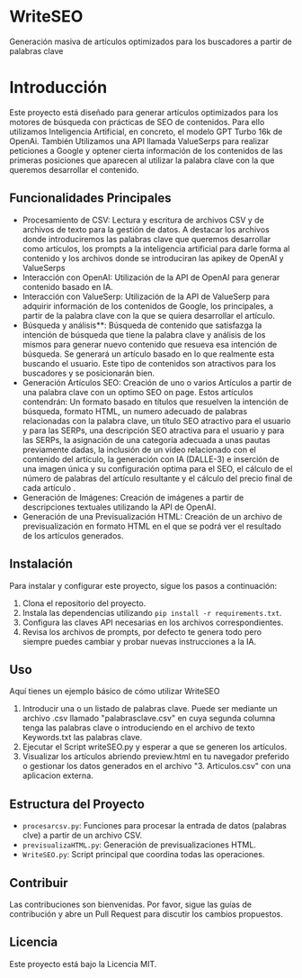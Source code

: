 # WriteSEO
Generación masiva de artículos optimizados para los buscadores a partir de palabras clave 
# Introducción
 Este proyecto está diseñado para generar artículos optimizados para los motores de búsqueda con prácticas de SEO de contenidos. Para ello utilizamos Inteligencia Artificial, en concreto, el modelo GPT Turbo 16k de OpenAi. También Utilizamos una API llamada ValueSerps para realizar peticiones a Google y optener cierta información de los contenidos de las primeras posiciones que aparecen al utilizar la palabra clave con la que queremos desarrollar el contenido.
 
 ## Funcionalidades Principales
 - Procesamiento de CSV: Lectura y escritura de archivos CSV y de archivos de texto para la gestión de datos. A destacar los archivos donde introduciremos las palabras clave que queremos desarrollar como artículos, los prompts a la inteligencia artificial para darle forma al contenido y los archivos donde se introduciran las apikey de OpenAI y ValueSerps
 - Interacción con OpenAI: Utilización de la API de OpenAI para generar contenido basado en IA.
 - Interacción con ValueSerp: Utilización de la API de ValueSerp para adquirir información de los contenidos de Google, los principales, a partir de la palabra clave con la que se quiera desarrollar el artículo.
 - Búsqueda y análisis**: Búsqueda de contenido que satisfazga la intención de búsqueda que tiene la palabra clave y análisis de los mismos para generar nuevo contenido que resueva esa intención de búsqueda. Se generará un artículo basado en lo que realmente esta buscando el usuario. Este tipo de contenidos son atractivos para los buscadores y se posicionarán bien.
 - Generación Artículos SEO: Creación de uno o varios Artículos a partir de una palabra clave con un optimo SEO on page. Estos artículos contendrán: Un formato basado en títulos que resuelven la intención de búsqueda, formato HTML, un numero adecuado de palabras relacionadas con la palabra clave, un título SEO atractivo para el usuario y para las SERPs, una descripción SEO atractiva para el usuario y para las SERPs, la asignación de una categoría adecuada a unas pautas previamente dadas, la inclusión de un vídeo relacionado con el contenido del artículo, la generación con IA (DALLE-3) e inserción de una imagen única y su configuración optima para el SEO, el cálculo de el número de palabras del artículo resultante y el cálculo del precio final de cada artículo . 
 - Generación de Imágenes: Creación de imágenes a partir de descripciones textuales utilizando la API de OpenAI.
 - Generación de una Previsualización HTML: Creación de un archivo de previsualización en formato HTML en el que se podrá ver el resultado de los artículos generados.
 
 ## Instalación
 Para instalar y configurar este proyecto, sigue los pasos a continuación:
  1. Clona el repositorio del proyecto.
  2. Instala las dependencias utilizando `pip install -r requirements.txt`.
  3. Configura las claves API necesarias en los archivos correspondientes.
  4. Revisa los archivos de prompts, por defecto te genera todo pero siempre puedes cambiar y probar nuevas instrucciones a la IA.
 
  ## Uso
  Aquí tienes un ejemplo básico de cómo utilizar WriteSEO
  1. Introducir una o un listado de palabras clave. Puede ser mediante un archivo .csv llamado "palabrasclave.csv" en cuya segunda columna tenga las palabras clave o introduciendo en el archivo de texto Keywords.txt las palabras clave.
  2. Ejecutar el Script writeSEO.py y esperar a que se generen los artículos.
  3. Visualizar los artículos abriendo preview.html en tu navegador preferido o gestionar los datos generados en el archivo "3. Articulos.csv" con una aplicacion externa.
 
  ## Estructura del Proyecto
  - `procesarcsv.py`: Funciones para procesar la entrada de datos (palabras clve) a partir de un archivo CSV.
  - `previsualizaHTML.py`: Generación de previsualizaciones HTML.
  - `WriteSEO.py`: Script principal que coordina todas las operaciones.
 
  ## Contribuir
  Las contribuciones son bienvenidas. Por favor, sigue las guías de contribución y abre un Pull Request para discutir los cambios propuestos.
 
  ## Licencia
  Este proyecto está bajo la Licencia MIT.

